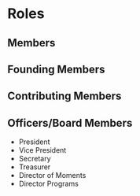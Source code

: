 # Roles

## Members


## Founding Members


## Contributing Members


## Officers/Board Members

* President
* Vice President
* Secretary
* Treasurer
* Director of Moments
* Director Programs















